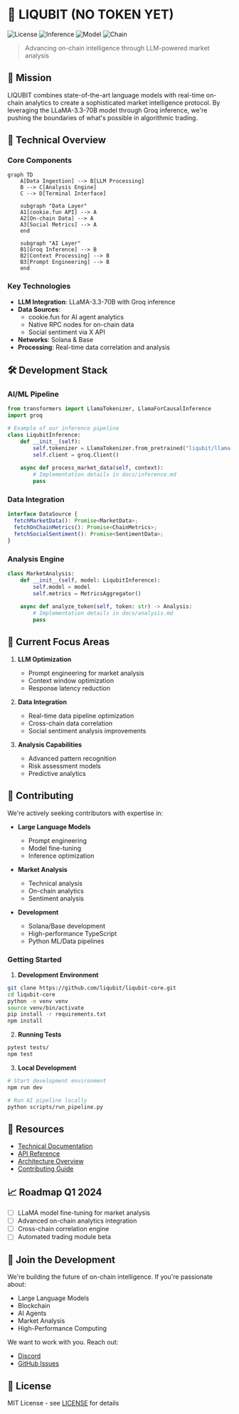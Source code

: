 # 🧠 LIQUBIT (NO TOKEN YET)

![License](https://img.shields.io/badge/license-MIT-blue.svg)
![Inference](https://img.shields.io/badge/inference-groq-green.svg)
![Model](https://img.shields.io/badge/model-llama--3.3--70b-red.svg)
![Chain](https://img.shields.io/badge/networks-solana%20|%20base-purple.svg)

> Advancing on-chain intelligence through LLM-powered market analysis

## 🎯 Mission
LIQUBIT combines state-of-the-art language models with real-time on-chain analytics to create a sophisticated market intelligence protocol. By leveraging the LLaMA-3.3-70B model through Groq inference, we're pushing the boundaries of what's possible in algorithmic trading.

## 🔬 Technical Overview

### Core Components

```mermaid
graph TD
    A[Data Ingestion] --> B[LLM Processing]
    B --> C[Analysis Engine]
    C --> D[Terminal Interface]
    
    subgraph "Data Layer"
    A1[cookie.fun API] --> A
    A2[On-chain Data] --> A
    A3[Social Metrics] --> A
    end
    
    subgraph "AI Layer"
    B1[Groq Inference] --> B
    B2[Context Processing] --> B
    B3[Prompt Engineering] --> B
    end
```

### Key Technologies

- **LLM Integration**: LLaMA-3.3-70B with Groq inference
- **Data Sources**:
  - cookie.fun for AI agent analytics
  - Native RPC nodes for on-chain data
  - Social sentiment via X API
- **Networks**: Solana & Base
- **Processing**: Real-time data correlation and analysis

## 🛠 Development Stack

### AI/ML Pipeline
```python
from transformers import LlamaTokenizer, LlamaForCausalInference
import groq

# Example of our inference pipeline
class LiqubitInference:
    def __init__(self):
        self.tokenizer = LlamaTokenizer.from_pretrained("liqubit/llama-3.3-70b")
        self.client = groq.Client()
    
    async def process_market_data(self, context):
        # Implementation details in docs/inference.md
        pass
```

### Data Integration
```typescript
interface DataSource {
  fetchMarketData(): Promise<MarketData>;
  fetchOnChainMetrics(): Promise<ChainMetrics>;
  fetchSocialSentiment(): Promise<SentimentData>;
}
```

### Analysis Engine
```python
class MarketAnalysis:
    def __init__(self, model: LiqubitInference):
        self.model = model
        self.metrics = MetricsAggregator()
    
    async def analyze_token(self, token: str) -> Analysis:
        # Implementation details in docs/analysis.md
        pass
```

## 🔄 Current Focus Areas

1. **LLM Optimization**
   - Prompt engineering for market analysis
   - Context window optimization
   - Response latency reduction

2. **Data Integration**
   - Real-time data pipeline optimization
   - Cross-chain data correlation
   - Social sentiment analysis improvements

3. **Analysis Capabilities**
   - Advanced pattern recognition
   - Risk assessment models
   - Predictive analytics

## 🤝 Contributing

We're actively seeking contributors with expertise in:

- **Large Language Models**
  - Prompt engineering
  - Model fine-tuning
  - Inference optimization

- **Market Analysis**
  - Technical analysis
  - On-chain analytics
  - Sentiment analysis

- **Development**
  - Solana/Base development
  - High-performance TypeScript
  - Python ML/Data pipelines

### Getting Started

1. **Development Environment**
```bash
git clone https://github.com/liqubit/liqubit-core.git
cd liqubit-core
python -m venv venv
source venv/bin/activate
pip install -r requirements.txt
npm install
```

2. **Running Tests**
```bash
pytest tests/
npm test
```

3. **Local Development**
```bash
# Start development environment
npm run dev

# Run AI pipeline locally
python scripts/run_pipeline.py
```


## 🔗 Resources

- [Technical Documentation](https://docs.liqubit.xyz)
- [API Reference](https://docs.liqubit.xyz/api)
- [Architecture Overview](https://docs.liqubit.xyz/architecture)
- [Contributing Guide](https://docs.liqubit.xyz/contributing)


## 📈 Roadmap Q1 2024

- [ ] LLaMA model fine-tuning for market analysis
- [ ] Advanced on-chain analytics integration
- [ ] Cross-chain correlation engine
- [ ] Automated trading module beta

## 🤖 Join the Development

We're building the future of on-chain intelligence. If you're passionate about:
- Large Language Models
- Blockchain
- AI Agents
- Market Analysis
- High-Performance Computing

We want to work with you. Reach out:
- [Discord](https://discord.gg/liqubit-dev)
- [GitHub Issues](https://github.com/liqubit/liqubit-core/issues)

## 📜 License

MIT License - see [LICENSE](LICENSE) for details

